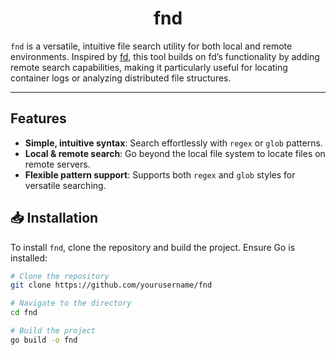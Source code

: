 <div align="center">

# fnd

</div>

`fnd` is a versatile, intuitive file search utility for both local and remote environments. Inspired by [fd](https://github.com/sharkdp/fd), this tool builds on fd’s functionality by adding remote search capabilities, making it particularly useful for locating container logs or analyzing distributed file structures.

---

## Features

- **Simple, intuitive syntax**: Search effortlessly with `regex` or `glob` patterns.
- **Local & remote search**: Go beyond the local file system to locate files on remote servers.
- **Flexible pattern support**: Supports both `regex` and `glob` styles for versatile searching.

## 📥 Installation

To install `fnd`, clone the repository and build the project. Ensure Go is installed:

```bash
# Clone the repository
git clone https://github.com/yourusername/fnd

# Navigate to the directory
cd fnd

# Build the project
go build -o fnd
